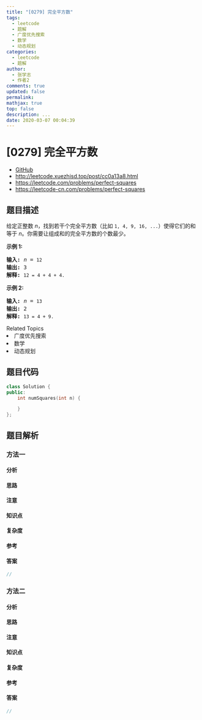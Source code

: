 ```yaml
---
title: "[0279] 完全平方数"
tags:
  - leetcode
  - 题解
  - 广度优先搜索
  - 数学
  - 动态规划
categories:
  - leetcode
  - 题解
author:
  - 张学志
  - 作者2
comments: true
updated: false
permalink:
mathjax: true
top: false
description: ...
date: 2020-03-07 00:04:39
---
```



# [0279] 完全平方数
* [GitHub](https://github.com/algoboy101/LeetCodeCrowdsource/tree/master/_posts/QA/%5B0279%5D%20%E5%AE%8C%E5%85%A8%E5%B9%B3%E6%96%B9%E6%95%B0.md)
* http://leetcode.xuezhisd.top/post/cc0a13a8.html
* https://leetcode.com/problems/perfect-squares
* https://leetcode-cn.com/problems/perfect-squares


## 题目描述

<p>给定正整数&nbsp;<em>n</em>，找到若干个完全平方数（比如&nbsp;<code>1, 4, 9, 16, ...</code>）使得它们的和等于<em> n</em>。你需要让组成和的完全平方数的个数最少。</p>

<p><strong>示例&nbsp;1:</strong></p>

<pre><strong>输入:</strong> <em>n</em> = <code>12</code>
<strong>输出:</strong> 3 
<strong>解释: </strong><code>12 = 4 + 4 + 4.</code></pre>

<p><strong>示例 2:</strong></p>

<pre><strong>输入:</strong> <em>n</em> = <code>13</code>
<strong>输出:</strong> 2
<strong>解释: </strong><code>13 = 4 + 9.</code></pre>
<div><div>Related Topics</div><div><li>广度优先搜索</li><li>数学</li><li>动态规划</li></div></div>


## 题目代码

```cpp
class Solution {
public:
    int numSquares(int n) {

    }
};
```


## 题目解析


### 方法一

#### 分析

#### 思路

#### 注意

#### 知识点

#### 复杂度

#### 参考

#### 答案

```cpp
//
```


### 方法二

#### 分析

#### 思路

#### 注意

#### 知识点

#### 复杂度

#### 参考

#### 答案

```cpp
//
```



